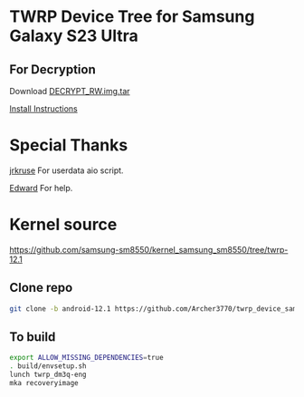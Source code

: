 # TWRP Device Tree for Samsung Galaxy S23 Ultra

## For Decryption
Download [DECRYPT_RW.img.tar](https://github.com/Archer3770/Release/releases/download/Release/USERDATA_AIO_SM-S918x_DECRYPT_RW.img.tar) 

[Install Instructions](https://xdaforums.com/t/sm-s918b-0-one-ui-6-1-userdata_aio-odin-flashable-to-remove-encryption-make-rom-rw-install-twrp-root-use-on-stock-firmware-unlocked-bootloaders.4610061/)

# Special Thanks 
[jrkruse](https://xdaforums.com/m/jrkruse.1949695/) For userdata aio script.

[Edward](https://github.com/edward0181) For help.

# Kernel source 
https://github.com/samsung-sm8550/kernel_samsung_sm8550/tree/twrp-12.1

## Clone repo
```bash 
git clone -b android-12.1 https://github.com/Archer3770/twrp_device_samsung_dm3q device/samsung/dm3q
```

## To build 
```bash
export ALLOW_MISSING_DEPENDENCIES=true
. build/envsetup.sh
lunch twrp_dm3q-eng
mka recoveryimage
```
